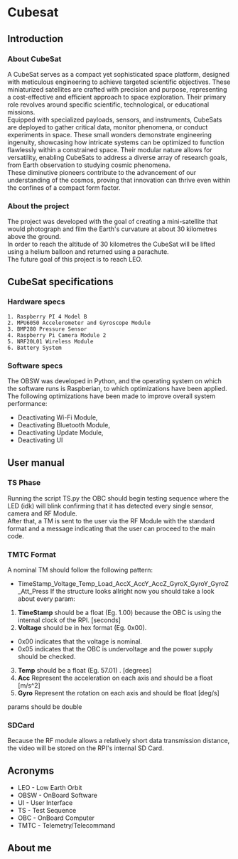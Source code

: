 # Cubesat

## Introduction

### About CubeSat

A CubeSat serves as a compact yet sophisticated space platform, designed with meticulous engineering to achieve targeted scientific objectives. These miniaturized satellites are crafted with precision and purpose, representing a cost-effective and efficient approach to space exploration. Their primary role revolves around specific scientific, technological, or educational missions. <br>
Equipped with specialized payloads, sensors, and instruments, CubeSats are deployed to gather critical data, monitor phenomena, or conduct experiments in space. These small wonders demonstrate engineering ingenuity, showcasing how intricate systems can be optimized to function flawlessly within a constrained space. Their modular nature allows for versatility, enabling CubeSats to address a diverse array of research goals, from Earth observation to studying cosmic phenomena. <br>
These diminutive pioneers contribute to the advancement of our understanding of the cosmos, proving that innovation can thrive even within the confines of a compact form factor.

### About the project

The project was developed with the goal of creating a mini-satellite that would photograph and film the Earth's curvature at about 30 kilometres above the ground. <br>
In order to reach the altitude of 30 kilometres the CubeSat will be lifted using a helium balloon and returned using a parachute. <br>
The future goal of this project is to reach LEO.

## CubeSat specifications

### Hardware specs

    1. Raspberry PI 4 Model B
    2. MPU6050 Accelerometer and Gyroscope Module
    3. BMP280 Pressure Sensor
    4. Raspberry Pi Camera Module 2
    5. NRF20L01 Wireless Module
    6. Battery System 

### Software specs

The OBSW was developed in Python, and the operating system on which the software runs is Raspberian, to which optimizations have been applied. <br>
The following optimizations have been made to improve overall system performance:

- Deactivating Wi-Fi Module,
- Deactivating Bluetooth Module,
- Deactivating Update Module,
- Deactivating UI


## User manual

### TS Phase

Running the script TS.py the OBC should begin testing sequence where the LED (idk) will blink confirming that it has detected every single sensor, camera and RF Module. <br>
After that, a TM is sent to the user via the RF Module with the standard format and a message indicating that the user can proceed to the main code.
### TMTC Format

A nominal TM should follow the following pattern:

- TimeStamp_Voltage_Temp_Load_AccX_AccY_AccZ_GyroX_GyroY_GyroZ_Att_Press
If the structure looks allright now you should take a look about every param:

1. <b>TimeStamp</b> should be a float (Eg. 1.00) because the OBC is using the internal clock of the RPI. [seconds]
2. <b>Voltage</b> should be in hex format (Eg. 0x00).

- 0x00 indicates that the voltage is nominal.
- 0x05 indicates that the OBC is undervoltage and the power supply should be checked.

3. <b>Temp</b> should be a float (Eg. 57.01) . [degrees]
4. <b>Acc</b> Represent the acceleration on each axis and should be a float [m/s^2]
5. <b>Gyro</b> Represent the rotation on each axis and should be float [deg/s]

params should be double

### SDCard
Because the RF module allows a relatively short data transmission distance, the video will be stored on the RPI's internal SD Card.
## Acronyms

- LEO - Low Earth Orbit
- OBSW - OnBoard Software
- UI - User Interface
- TS - Test Sequence
- OBC - OnBoard Computer
- TMTC - Telemetry/Telecommand

## About me

